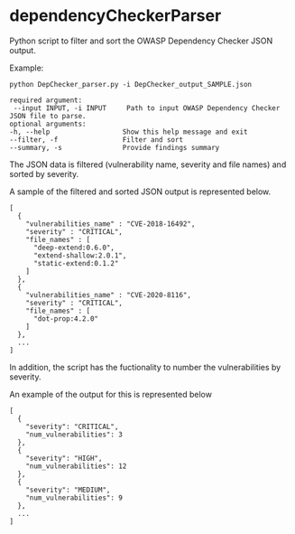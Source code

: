 # dependencyCheckerParser

Python script to filter and sort the OWASP Dependency Checker JSON output. 

Example:
```
python DepChecker_parser.py -i DepChecker_output_SAMPLE.json

required argument:
 --input INPUT, -i INPUT     Path to input OWASP Dependency Checker JSON file to parse.
optional arguments:
-h, --help                  Show this help message and exit
--filter, -f                Filter and sort
--summary, -s               Provide findings summary
```

The JSON data is filtered (vulnerability name, severity and file names) and sorted by severity.

A sample of the filtered and sorted JSON output is represented below.

```
[
  {
    "vulnerabilities_name" : "CVE-2018-16492",
    "severity" : "CRITICAL",
    "file_names" : [
      "deep-extend:0.6.0",
      "extend-shallow:2.0.1",
      "static-extend:0.1.2"
    ]
  },
  {
    "vulnerabilities_name" : "CVE-2020-8116",
    "severity" : "CRITICAL",
    "file_names" : [
      "dot-prop:4.2.0"
    ]
  },
  ...
]
```

In addition, the script has the fuctionality to number the vulnerabilities by severity.

An example of the output for this is represented below

```
[
  {
    "severity": "CRITICAL",
    "num_vulnerabilities": 3
  }, 
  {
    "severity": "HIGH",
    "num_vulnerabilities": 12
  }, 
  {
    "severity": "MEDIUM",
    "num_vulnerabilities": 9
  },
  ...
]
```
